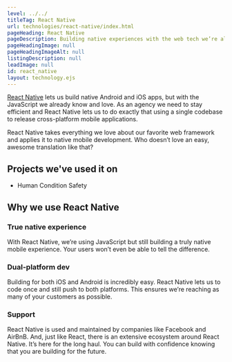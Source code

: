 ```yaml
---
level: ../../
titleTag: React Native
url: technologies/react-native/index.html
pageHeading: React Native
pageDescription: Building native experiences with the web tech we’re already experts in.
pageHeadingImage: null
pageHeadingImageAlt: null
listingDescription: null
leadImage: null
id: react_native
layout: technology.ejs
---
```


<a href="https://facebook.github.io/react-native/">React Native</a> lets us build native Android and iOS apps, but with the JavaScript we already know and love. As an agency we need to stay efficient and React Native lets us to do exactly that using a single codebase to release cross-platform mobile applications.

React Native takes everything we love about our favorite web framework and applies it to native mobile development. Who doesn’t love an easy, awesome translation like that?

## Projects we've used it on

* Human Condition Safety

## Why we use React Native

### True native experience

With React Native, we’re using JavaScript but still building a truly native mobile experience. Your users won’t even be able to tell the difference.

### Dual-platform dev

Building for both iOS and Android is incredibly easy. React Native lets us to code once and still push to both platforms. This ensures we’re reaching as many of your customers as possible.

### Support

React Native is used and maintained by companies like Facebook and AirBnB. And, just like React, there is an extensive ecosystem around React Native. It’s here for the long haul. You can build with confidence knowing that you are building for the future.